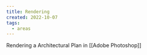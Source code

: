```yaml
---
title: Rendering
created: 2022-10-07
tags:
  - areas
---
```


Rendering a Architectural Plan in [[Adobe Photoshop]]
